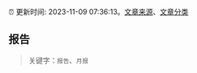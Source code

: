:alarm_clock: 更新时间: 2023-11-09 07:36:13。[文章来源](/README.md)、[文章分类](/TAGS.md)

## 报告


> 关键字：`报告`、`月报`



